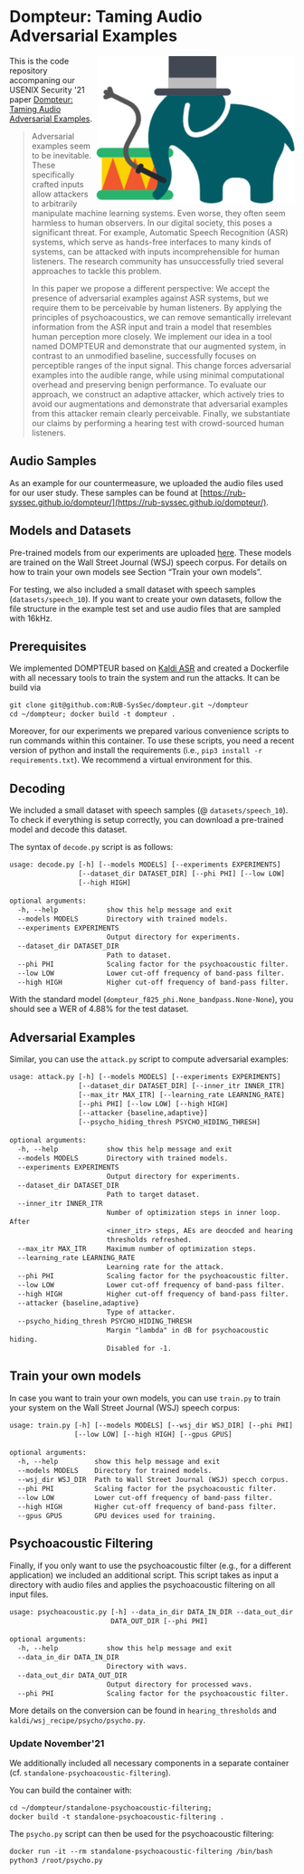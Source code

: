 # Dompteur: Taming Audio Adversarial Examples

<p>
<img align="right" width="350"  src="media/dompefant.png"> 
</p>

This is the code repository accompaning our USENIX Security '21 paper [Dompteur: Taming Audio Adversarial Examples](https://arxiv.org/abs/2102.05431).

>Adversarial examples seem to be inevitable. These specifically crafted inputs allow attackers to arbitrarily manipulate machine learning systems. Even worse, they often seem harmless to human observers. In our digital society, this poses a significant threat. For example, Automatic Speech Recognition (ASR) systems, which serve as hands-free interfaces to many kinds of systems, can be attacked with inputs incomprehensible for human listeners. The research community has unsuccessfully tried several approaches to tackle this problem.
>
> In this paper we propose a different perspective: We accept the presence of adversarial examples against ASR systems, but we require them to be perceivable by human listeners. By applying the principles of psychoacoustics, we can remove semantically irrelevant information from the ASR input and train a model that resembles human perception more closely. We implement our idea in a tool named DOMPTEUR and demonstrate that our augmented system, in contrast to an unmodified baseline, successfully focuses on perceptible ranges of the input signal. This change forces adversarial examples into the audible range, while using minimal computational overhead and preserving benign performance. To evaluate our approach, we construct an adaptive attacker, which actively tries to avoid our augmentations and demonstrate that adversarial examples from this attacker remain clearly perceivable. Finally, we substantiate our claims by performing a hearing test with crowd-sourced human listeners.

## Audio Samples

As an example for our countermeasure, we uploaded the audio files used for our user study. These samples can be found at [https://rub-syssec.github.io/dompteur/](https://rub-syssec.github.io/dompteur/).

## Models and Datasets

Pre-trained models from our experiments are uploaded [here](https://drive.google.com/drive/folders/1MA8e_NRaOycCd9EgHKIFiT5MhVa0zeQO?usp=sharing). These models are trained on the Wall Street Journal (WSJ) speech corpus. For details on how to train your own models see Section “Train your own models”.

For testing, we also included a small dataset with speech samples (`datasets/speech_10`). If you want to create your own datasets, follow the file structure in the example test set and use audio files that are sampled with 16kHz.

## Prerequisites

We implemented DOMPTEUR based on [Kaldi ASR](https://kaldi-asr.org) and created a Dockerfile with all necessary tools to train the system and run the attacks. It can be build via

```
git clone git@github.com:RUB-SysSec/dompteur.git ~/dompteur
cd ~/dompteur; docker build -t dompteur .
```

Moreover, for our experiments we prepared various convenience scripts to run commands within this container. To use these scripts, you need a recent version of python and install the requirements (i.e., `pip3 install -r requirements.txt`). We recommend a virtual environment for this.


## Decoding

We included a small dataset with speech samples (@ `datasets/speech_10`). To check if everything is setup correctly, you can download a pre-trained model and decode this dataset.

The syntax of `decode.py` script is as follows:

```
usage: decode.py [-h] [--models MODELS] [--experiments EXPERIMENTS]
                 [--dataset_dir DATASET_DIR] [--phi PHI] [--low LOW]
                 [--high HIGH]

optional arguments:
  -h, --help            show this help message and exit
  --models MODELS       Directory with trained models.
  --experiments EXPERIMENTS
                        Output directory for experiments.
  --dataset_dir DATASET_DIR
                        Path to dataset.
  --phi PHI             Scaling factor for the psychoacoustic filter.
  --low LOW             Lower cut-off frequency of band-pass filter.
  --high HIGH           Higher cut-off frequency of band-pass filter.
```

With the standard model (`dompteur_f825_phi.None_bandpass.None-None`), you should see a WER of 4.88% for the test dataset.

## Adversarial Examples

Similar, you can use the `attack.py` script to compute adversarial examples: 

```
usage: attack.py [-h] [--models MODELS] [--experiments EXPERIMENTS]
                 [--dataset_dir DATASET_DIR] [--inner_itr INNER_ITR]
                 [--max_itr MAX_ITR] [--learning_rate LEARNING_RATE]
                 [--phi PHI] [--low LOW] [--high HIGH]
                 [--attacker {baseline,adaptive}]
                 [--psycho_hiding_thresh PSYCHO_HIDING_THRESH]

optional arguments:
  -h, --help            show this help message and exit
  --models MODELS       Directory with trained models.
  --experiments EXPERIMENTS
                        Output directory for experiments.
  --dataset_dir DATASET_DIR
                        Path to target dataset.
  --inner_itr INNER_ITR
                        Number of optimization steps in inner loop. After
                        <inner_itr> steps, AEs are deocded and hearing
                        thresholds refreshed.
  --max_itr MAX_ITR     Maximum number of optimization steps.
  --learning_rate LEARNING_RATE
                        Learning rate for the attack.
  --phi PHI             Scaling factor for the psychoacoustic filter.
  --low LOW             Lower cut-off frequency of band-pass filter.
  --high HIGH           Higher cut-off frequency of band-pass filter.
  --attacker {baseline,adaptive}
                        Type of attacker.
  --psycho_hiding_thresh PSYCHO_HIDING_THRESH
                        Margin "lambda" in dB for psychoacoustic hiding.
                        Disabled for -1.
```

## Train your own models

In case you want to train your own models, you can use `train.py` to train your system on the Wall Street Journal (WSJ) speech corpus:

```
usage: train.py [-h] [--models MODELS] [--wsj_dir WSJ_DIR] [--phi PHI]
                [--low LOW] [--high HIGH] [--gpus GPUS]

optional arguments:
  -h, --help         show this help message and exit
  --models MODELS    Directory for trained models.
  --wsj_dir WSJ_DIR  Path to Wall Street Journal (WSJ) specch corpus.
  --phi PHI          Scaling factor for the psychoacoustic filter.
  --low LOW          Lower cut-off frequency of band-pass filter.
  --high HIGH        Higher cut-off frequency of band-pass filter.
  --gpus GPUS        GPU devices used for training.
```

## Psychoacoustic Filtering

Finally, if you only want to use the psychoacoustic filter (e.g., for a different application) we included an additional script. This script takes as input a directory with audio files and applies the psychoacoustic filtering on all input files.

```
usage: psychoacoustic.py [-h] --data_in_dir DATA_IN_DIR --data_out_dir
                         DATA_OUT_DIR [--phi PHI]

optional arguments:
  -h, --help            show this help message and exit
  --data_in_dir DATA_IN_DIR
                        Directory with wavs.
  --data_out_dir DATA_OUT_DIR
                        Output directory for processed wavs.
  --phi PHI             Scaling factor for the psychoacoustic filter.
```

More details on the conversion can be found in `hearing_thresholds` and `kaldi/wsj_recipe/psycho/psycho.py`.

### Update November'21

We additionally included all necessary components in a separate container (cf. `standalone-psychoacoustic-filtering`).

You can build the container with:
```
cd ~/dompteur/standalone-psychoacoustic-filtering; 
docker build -t standalone-psychoacoustic-filtering .
```

The `psycho.py` script can then be used for the psychoacoustic filtering:
```
docker run -it --rm standalone-psychoacoustic-filtering /bin/bash
python3 /root/psycho.py
```
